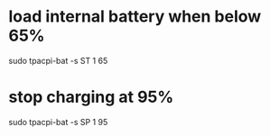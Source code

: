 # load internal battery when below 65%
sudo tpacpi-bat -s ST 1 65
# stop charging at 95%
sudo tpacpi-bat -s SP 1 95 
